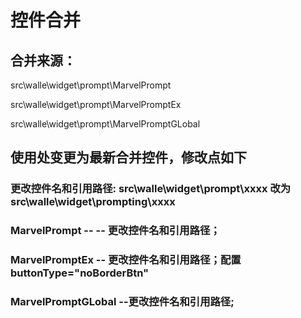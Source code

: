 # 控件合并

## 合并来源：

src\walle\widget\prompt\MarvelPrompt

src\walle\widget\prompt\MarvelPromptEx

src\walle\widget\prompt\MarvelPromptGLobal


## 使用处变更为最新合并控件，修改点如下

### 更改控件名和引用路径: src\walle\widget\prompt\xxxx  改为  src\walle\widget\prompting\xxxx

### MarvelPrompt   -- -- 更改控件名和引用路径；
### MarvelPromptEx    -- 更改控件名和引用路径；配置buttonType="noBorderBtn"
### MarvelPromptGLobal --更改控件名和引用路径;


